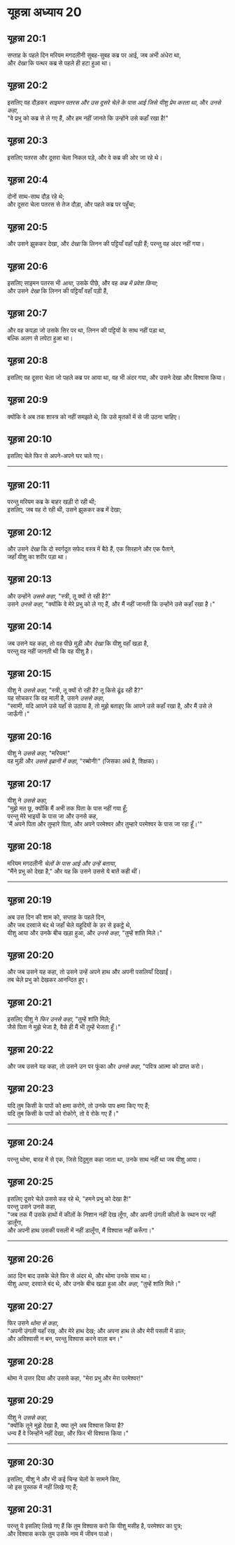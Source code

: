 # यूहन्ना अध्याय 20

## यूहन्ना 20:1

सप्ताह के पहले दिन मरियम मगदलीनी सुबह-सुबह कब्र पर आई, जब अभी अंधेरा था,  
और _देखा_ कि पत्थर कब्र से पहले ही हटा हुआ था।

## यूहन्ना 20:2

इसलिए वह दौड़कर _साइमन पतरस और उस दूसरे चेले के पास आई जिसे यीशु प्रेम करता था_, और _उनसे कहा_,  
"वे प्रभु को कब्र से ले गए हैं, और हम नहीं जानते कि उन्होंने उसे कहाँ रखा है!"

## यूहन्ना 20:3

इसलिए पतरस और दूसरा चेला निकल पड़े, और वे कब्र की ओर जा रहे थे।

## यूहन्ना 20:4

दोनों साथ-साथ दौड़ रहे थे;  
और दूसरा चेला पतरस से तेज दौड़ा, और पहले कब्र पर पहुँचा;

## यूहन्ना 20:5

और उसने झुककर देखा, और _देखा_ कि लिनन की पट्टियाँ वहाँ पड़ी हैं; परन्तु वह अंदर नहीं गया।

## यूहन्ना 20:6

इसलिए साइमन पतरस भी _आया_, उसके पीछे, और वह _कब्र में प्रवेश किया_;  
और उसने _देखा_ कि लिनन की पट्टियाँ वहाँ पड़ी हैं,

## यूहन्ना 20:7

और वह कपड़ा जो उसके सिर पर था, लिनन की पट्टियों के साथ नहीं पड़ा था,  
बल्कि अलग से लपेटा हुआ था।

## यूहन्ना 20:8

इसलिए वह दूसरा चेला जो पहले कब्र पर आया था, वह भी अंदर गया, और उसने देखा और विश्वास किया।

## यूहन्ना 20:9

क्योंकि वे अब तक शास्त्र को नहीं समझते थे, कि उसे मृतकों में से जी उठना चाहिए।

## यूहन्ना 20:10

इसलिए चेले फिर से अपने-अपने घर चले गए।

---

## यूहन्ना 20:11

परन्तु मरियम कब्र के बाहर खड़ी रो रही थी;  
इसलिए, जब वह रो रही थी, उसने झुककर कब्र में देखा;

## यूहन्ना 20:12

और उसने _देखा_ कि दो स्वर्गदूत सफेद वस्त्र में बैठे हैं, एक सिरहाने और एक पैताने,  
जहाँ यीशु का शरीर पड़ा था।

## यूहन्ना 20:13

और उन्होंने _उससे कहा_, "स्त्री, तू क्यों रो रही है?"  
उसने _उनसे कहा_, "क्योंकि वे मेरे प्रभु को ले गए हैं, और मैं नहीं जानती कि उन्होंने उसे कहाँ रखा है।"

## यूहन्ना 20:14

जब उसने यह कहा, तो वह पीछे मुड़ी और _देखा_ कि यीशु वहाँ खड़ा है,  
परन्तु वह नहीं जानती थी कि वह यीशु है।

## यूहन्ना 20:15

यीशु ने _उससे कहा_, "स्त्री, तू क्यों रो रही है? तू किसे ढूंढ रही है?"  
यह सोचकर कि वह माली है, उसने _उससे कहा_,  
"स्वामी, यदि आपने उसे यहाँ से उठाया है, तो मुझे बताइए कि आपने उसे कहाँ रखा है, और मैं उसे ले जाऊँगी।"

## यूहन्ना 20:16

यीशु ने _उससे कहा_, "मरियम!"  
वह मुड़ी और _उससे इब्रानी में कहा_, "रब्बोनी!" (जिसका अर्थ है, शिक्षक)।

## यूहन्ना 20:17

यीशु ने _उससे कहा_,  
"मुझे मत छू, क्योंकि मैं अभी तक पिता के पास नहीं गया हूँ;  
परन्तु मेरे भाइयों के पास जा और उनसे कह,  
'मैं अपने पिता और तुम्हारे पिता, और अपने परमेश्वर और तुम्हारे परमेश्वर के पास जा रहा हूँ।'"

## यूहन्ना 20:18

मरियम मगदलीनी _चेलों के पास आई और उन्हें बताया_,  
"मैंने प्रभु को देखा है," और यह कि उसने उससे ये बातें कही थीं।

---

## यूहन्ना 20:19

अब उस दिन की शाम को, सप्ताह के पहले दिन,  
और जब दरवाजे बंद थे जहाँ चेले यहूदियों के डर से इकट्ठे थे,  
यीशु आया और उनके बीच खड़ा हुआ, और _उनसे कहा_, "तुम्हें शांति मिले।"

## यूहन्ना 20:20

और जब उसने यह कहा, तो उसने उन्हें अपने हाथ और अपनी पसलियाँ दिखाईं।  
तब चेले प्रभु को देखकर आनन्दित हुए।

## यूहन्ना 20:21

इसलिए यीशु ने _फिर उनसे कहा_, "तुम्हें शांति मिले;  
जैसे पिता ने मुझे भेजा है, वैसे ही मैं भी तुम्हें भेजता हूँ।"

## यूहन्ना 20:22

और जब उसने यह कहा, तो उसने उन पर फूंका और _उनसे कहा_, "पवित्र आत्मा को प्राप्त करो।

## यूहन्ना 20:23

यदि तुम किसी के पापों को क्षमा करोगे, तो उनके पाप क्षमा किए गए हैं;  
यदि तुम किसी के पापों को रोकोगे, तो वे रोके गए हैं।"

---

## यूहन्ना 20:24

परन्तु थोमा, बारह में से एक, जिसे दिदुमुस कहा जाता था, उनके साथ नहीं था जब यीशु आया।

## यूहन्ना 20:25

इसलिए दूसरे चेले उससे कह रहे थे, "हमने प्रभु को देखा है!"  
परन्तु उसने उनसे कहा,  
"जब तक मैं उसके हाथों में कीलों के निशान नहीं देख लूँगा, और अपनी उंगली कीलों के स्थान पर नहीं डालूँगा,  
और अपनी हाथ उसकी पसली में नहीं डालूँगा, मैं विश्वास नहीं करूँगा।"

---

## यूहन्ना 20:26

आठ दिन बाद उसके चेले फिर से अंदर थे, और थोमा उनके साथ था।  
यीशु _आया_, दरवाजे बंद थे, और उनके बीच खड़ा हुआ और _कहा_, "तुम्हें शांति मिले।"

## यूहन्ना 20:27

फिर उसने _थोमा से कहा_,  
"अपनी उंगली यहाँ रख, और मेरे हाथ देख; और अपना हाथ ले और मेरी पसली में डाल;  
और अविश्वासी न बन, परन्तु विश्वास करने वाला बन।"

## यूहन्ना 20:28

थोमा ने उत्तर दिया और उससे कहा, "मेरा प्रभु और मेरा परमेश्वर!"

## यूहन्ना 20:29

यीशु ने _उससे कहा_,  
"क्योंकि तूने मुझे देखा है, क्या तूने अब विश्वास किया है?  
धन्य हैं वे जिन्होंने नहीं देखा, और फिर भी विश्वास किया।"

---

## यूहन्ना 20:30

इसलिए, यीशु ने और भी कई चिन्ह चेलों के सामने किए,  
जो इस पुस्तक में नहीं लिखे गए हैं;

## यूहन्ना 20:31

परन्तु ये इसलिए लिखे गए हैं कि तुम विश्वास करो कि यीशु मसीह है, परमेश्वर का पुत्र;  
और विश्वास करके तुम उसके नाम में जीवन पाओ।
